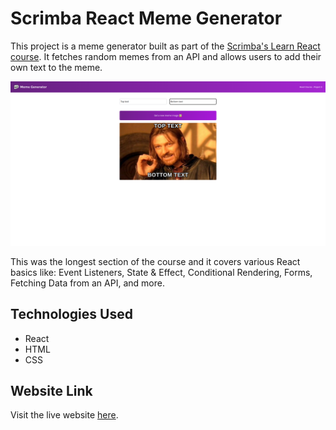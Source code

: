 # Scrimba React Meme Generator

This project is a meme generator built as part of the [Scrimba's Learn React course](https://v2.scrimba.com/learn-react-c0e). 
It fetches random memes from an API and allows users to add their own text to the meme. 

![Meme Generator Screenshot](/src/assets/meme-generator-sc.png)

This was the longest section of the course and it covers various React basics like: Event Listeners, State & Effect, Conditional Rendering, Forms, Fetching Data from an API, and more.


## Technologies Used

- React
- HTML
- CSS

## Website Link

Visit the live website [here](https://paulomborges.github.io/scrimba-react-meme-generator).

